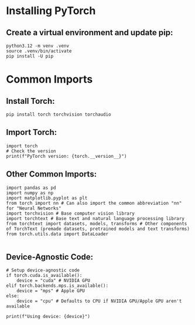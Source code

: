 # Installing PyTorch

## Create a virtual environment and update pip:

```
python3.12 -m venv .venv
source .venv/bin/activate
pip install -U pip
```

# Common Imports
## Install Torch:

```
pip install torch torchvision torchaudio
```


## Import Torch:
```
import torch
# Check the version
print(f"PyTorch version: {torch.__version__}")
```

## Other Common Imports:
```
import pandas as pd
import numpy as np
import matplotlib.pyplot as plt
from torch import nn # Can also import the common abbreviation "nn" for "Neural Networks"
import torchvision # Base computer vision library
import torchtext # Base text and natural language processing library
from torchtext import datasets, models, transforms # Other components of TorchText (premade datasets, pretrained models and text transforms)
from torch.utils.data import DataLoader


```

## Device-Agnostic Code:

```
# Setup device-agnostic code 
if torch.cuda.is_available():
    device = "cuda" # NVIDIA GPU
elif torch.backends.mps.is_available():
    device = "mps" # Apple GPU
else:
    device = "cpu" # Defaults to CPU if NVIDIA GPU/Apple GPU aren't available

print(f"Using device: {device}")
```
